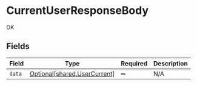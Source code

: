 # CurrentUserResponseBody

OK


## Fields

| Field                                                              | Type                                                               | Required                                                           | Description                                                        |
| ------------------------------------------------------------------ | ------------------------------------------------------------------ | ------------------------------------------------------------------ | ------------------------------------------------------------------ |
| `data`                                                             | [Optional[shared.UserCurrent]](../../models/shared/usercurrent.md) | :heavy_minus_sign:                                                 | N/A                                                                |